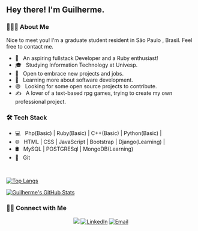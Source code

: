 <h2> Hey there! I'm Guilherme.</h2>

<h3> 👨🏻‍💻 About Me </h3>
  Nice to meet you! I'm a graduate student resident in São Paulo , Brasil. Feel free to contact me.
<br>

- 🤔 &nbsp; An aspiring fullstack Developer and a Ruby enthusiast!
- 🎓 &nbsp; Studying Information Technology at Univesp.
- 💼 &nbsp; Open to embrace new projects and jobs.
- 🌱 &nbsp; Learning more about software development.
- 😄 &nbsp; Looking for some open source projects to contribute.
- ✍️ &nbsp; A lover of a text-based rpg games, trying to create my own professional project.

<h3>🛠 Tech Stack</h3>

- 💻 &nbsp; Php(Basic) | Ruby(Basic) | C++(Basic) | Python(Basic) |
- 🌐 &nbsp; HTML | CSS | JavaScript | Bootstrap | Django(Learning) |
- 🛢 &nbsp; MySQL | POSTGRESql | MongoDB(Learning)
- 🔧 &nbsp; Git 

<br/>

[![Top Langs](https://github-readme-stats.vercel.app/api/top-langs/?username=mrguibs&layout=compact)](https://github.com/anuraghazra/github-readme-stats)


[![Guilherme's GitHub Stats](https://github-readme-stats.vercel.app/api?username=mrguibs)](https://github.com/anuraghazra/github-readme-stats)


<h3> 🤝🏻 Connect with Me </h3>

<p align="center">
  <a href="https://www.youtube.com/channel/UCkDOZ2JJC_ewihW3JQtpeYA"><img src="https://img.shields.io/badge/youtube-%23FF0000.svg?&style=for-the-badge&logo=youtube&logoColor=white"></a>
<a href="https://www.linkedin.com/in/silvaguilherme1/"><img alt="LinkedIn" src="https://img.shields.io/badge/linkedin-%230077B5.svg?&style=for-the-badge&logo=linkedin&logoColor=white"></a>
<a href="mailto:guilherme.gss@outlook.com.br"><img alt="Email" src="https://img.shields.io/badge/outlook-%230078D4.svg?&style=for-the-badge&logo=microsoftoutlook&logoColor=white"></a>


</p>

